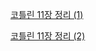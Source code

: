 [코틀린 11장 정리 (1)](https://jinwon829.notion.site/kotlin-in-action-11-1-DSL-916f0e3ba0ad49cea0fc89606876bef5)

[코틀린 11장 정리 (2)](https://jinwon829.notion.site/kotlin-in-action-11-2-DSL-d87e9381f05d4b49a44151d425458f13)